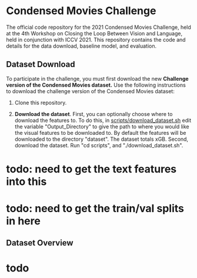 # Condensed Movies Challenge 

The official code repository for the 2021 Condensed Movies Challenge, held at the 4th Workshop on Closing the Loop Between Vision and Language, held in conjunction with ICCV 2021. This repository contains the code and details for the data download, baseline model, and evaluation.

## Dataset Download

To participate in the challenge, you must first download the new **Challenge version of the Condensed Movies dataset.** Use the following instructions to download the challenge version of the Condensed Movies dataset:

1) Clone this repository.

2)  **Download the dataset**. First, you can optionally choose where to download the features to. To do this, in [scripts/download_dataset.sh](https://github.com/m-bain/CondensedMovies-chall/blob/main/scripts/download_dataset.sh "download_dataset.sh") edit the variable "Output_Directory" to give the path to where you would like the visual features to be downloaded to. By default the features will be downloaded to the directory "dataset". The dataset totals xGB.  Second, download the dataset. Run "cd scripts", and "./download_dataset.sh". 

# todo: need to get the text features into this

# todo: need to get the train/val splits in here 

## Dataset Overview

# todo
